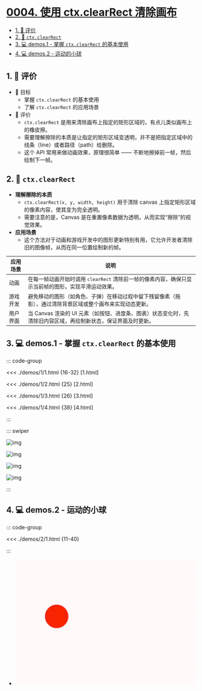 # [0004. 使用 ctx.clearRect 清除画布](https://github.com/Tdahuyou/TNotes.canvas/tree/main/notes/0004.%20%E4%BD%BF%E7%94%A8%20ctx.clearRect%20%E6%B8%85%E9%99%A4%E7%94%BB%E5%B8%83)

<!-- region:toc -->

- [1. 🫧 评价](#1--评价)
- [2. 📒 `ctx.clearRect`](#2--ctxclearrect)
- [3. 💻 demos.1 - 掌握 `ctx.clearRect` 的基本使用](#3--demos1---掌握-ctxclearrect-的基本使用)
- [4. 💻 demos.2 - 运动的小球](#4--demos2---运动的小球)

<!-- endregion:toc -->

## 1. 🫧 评价

- 🎯 目标
  - 掌握 `ctx.clearRect` 的基本使用
  - 了解 `ctx.clearRect` 的应用场景
- 🫧 评价
  - `ctx.clearRect` 是用来清除画布上指定的矩形区域的，有点儿类似画布上的橡皮擦。
  - 需要理解擦除的本质是让指定的矩形区域变透明，并不是把指定区域中的线条（line）或者路径（path）给删除。
  - 这个 API 常用来做动画效果，原理很简单 —— 不断地擦掉前一帧，然后绘制下一帧。

## 2. 📒 `ctx.clearRect`

- **理解擦除的本质**
  - `ctx.clearRect(x, y, width, height)` 用于清除 canvas 上指定矩形区域的像素内容，使其变为完全透明。
  - 需要注意的是，Canvas 是在重置像素数据为透明，从而实现“擦除”的视觉效果。
- **应用场景**
  - 这个方法对于动画和游戏开发中的图形更新特别有用，它允许开发者清除旧的图像帧，从而在同一位置绘制新的帧。

| 应用场景 | 说明 |
| --- | --- |
| 动画 | 在每一帧动画开始时调用 `clearRect` 清除前一帧的像素内容，确保只显示当前帧的图形，实现平滑运动效果。 |
| 游戏开发 | 避免移动的图形（如角色、子弹）在移动过程中留下残留像素（拖影），通过清除背景区域或整个画布来实现动态更新。 |
| 用户界面 | 当 Canvas 渲染的 UI 元素（如按钮、进度条、图表）状态变化时，先清除旧内容区域，再绘制新状态，保证界面及时更新。 |

## 3. 💻 demos.1 - 掌握 `ctx.clearRect` 的基本使用

::: code-group

<<< ./demos/1/1.html {16-32} [1.html]

<<< ./demos/1/2.html {25} [2.html]

<<< ./demos/1/3.html {26} [3.html]

<<< ./demos/1/4.html {38} [4.html]

:::

::: swiper

![img](https://cdn.jsdelivr.net/gh/Tdahuyou/imgs@main/2024-10-03-22-50-14.png)

![img](https://cdn.jsdelivr.net/gh/Tdahuyou/imgs@main/2024-10-03-22-51-05.png)

![img](https://cdn.jsdelivr.net/gh/Tdahuyou/imgs@main/2024-10-03-22-51-24.png)

![img](https://cdn.jsdelivr.net/gh/Tdahuyou/imgs@main/2024-10-03-22-51-38.png)

:::

## 4. 💻 demos.2 - 运动的小球

::: code-group

<<< ./demos/2/1.html {11-40}

:::

- ![svg](./assets/2.gif)
